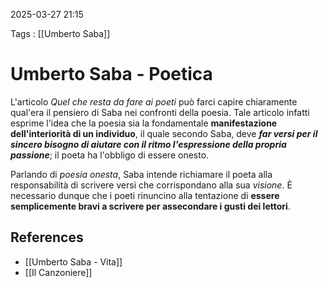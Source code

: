 2025-03-27 21:15

Tags : [[Umberto Saba]]

# Umberto Saba - Poetica

L'articolo *Quel che resta da fare ai poeti* può farci capire chiaramente qual'era il pensiero di Saba nei confronti della poesia. Tale articolo infatti esprime l'idea che la poesia sia la fondamentale **manifestazione dell'interiorità di un individuo**, il quale secondo Saba, deve ***far versi per il sincero bisogno di aiutare con il ritmo l'espressione della propria passione***; il poeta ha l'obbligo di essere onesto.

Parlando di *poesia onesta*, Saba intende richiamare il poeta alla responsabilità di scrivere versi che corrispondano alla sua *visione*. È necessario dunque che i poeti rinuncino alla tentazione di **essere semplicemente bravi a scrivere per assecondare i gusti dei lettori**.
## References

- [[Umberto Saba - Vita]]
- [[Il Canzoniere]]